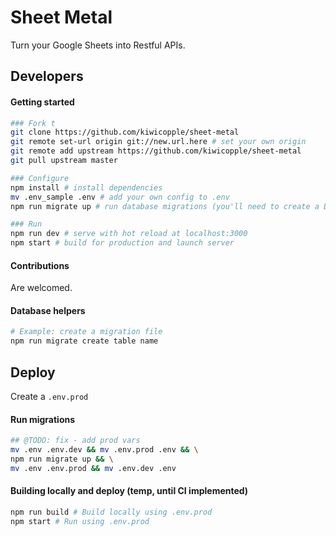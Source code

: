 # Sheet Metal

Turn your Google Sheets into Restful APIs.

## Developers

#### Getting started

```bash
### Fork t
git clone https://github.com/kiwicopple/sheet-metal
git remote set-url origin git://new.url.here # set your own origin
git remote add upstream https://github.com/kiwicopple/sheet-metal
git pull upstream master

### Configure
npm install # install dependencies
mv .env_sample .env # add your own config to .env
npm run migrate up # run database migrations (you'll need to create a Database first, and put the settings in .env)

### Run
npm run dev # serve with hot reload at localhost:3000
npm start # build for production and launch server
```

#### Contributions

Are welcomed.

#### Database helpers

```bash
# Example: create a migration file
npm run migrate create table name
```

## Deploy

Create a `.env.prod`

#### Run migrations

```bash
## @TODO: fix - add prod vars
mv .env .env.dev && mv .env.prod .env && \
npm run migrate up && \
mv .env .env.prod && mv .env.dev .env
```

#### Building locally and deploy (temp, until CI implemented)

```bash
npm run build # Build locally using .env.prod
npm start # Run using .env.prod
```
